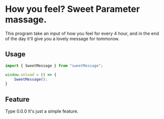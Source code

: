 # How you feel? Sweet Parameter massage.

This program take an input of how you feel for every 4 hour, and in the end of the day it'll give you a lovely message for tommorow.

## Usage
```js
import { SweetMessage } from "sweetMessage";

window.onload = () => {
    SweetMessage();
}
```

## Feature
Type 0.0.0 It's just a simple feature.

